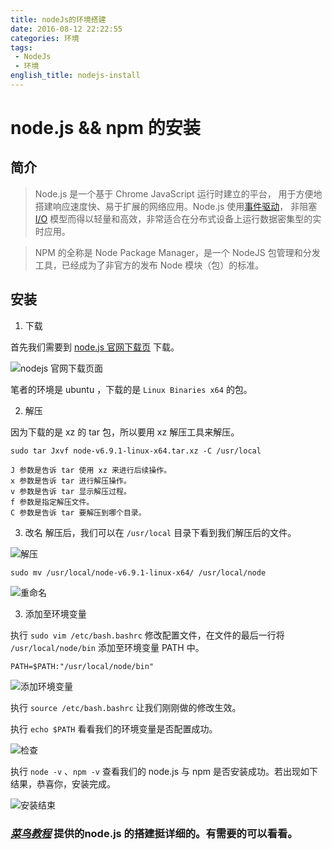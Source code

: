 ```yaml
---
title: nodeJs的环境搭建
date: 2016-08-12 22:22:55
categories: 环境
tags:
 - NodeJs
 - 环境
english_title: nodejs-install
---
```

node.js && npm 的安装
====================

简介
----

> Node.js 是一个基于 Chrome JavaScript 运行时建立的平台， 用于方便地搭建响应速度快、易于扩展的网络应用。Node.js 使用[事件驱动](http://baike.baidu.com/view/536048.htm)， 非阻塞 [I/O](http://baike.baidu.com/subview/300881/11169495.htm) 模型而得以轻量和高效，非常适合在分布式设备上运行数据密集型的实时应用。

> NPM 的全称是 Node Package Manager，是一个 NodeJS 包管理和分发工具，已经成为了非官方的发布 Node 模块（包）的标准。

安装
----
1. 下载

首先我们需要到 [node.js 官网下载页](https://nodejs.org/en/download) 下载。

![nodejs 官网下载页面](nodejs.png)

笔者的环境是 ubuntu ，下载的是 `Linux Binaries x64` 的包。

2. 解压

因为下载的是 xz 的 tar 包，所以要用 xz 解压工具来解压。

`sudo tar Jxvf node-v6.9.1-linux-x64.tar.xz -C /usr/local`

    J 参数是告诉 tar 使用 xz 来进行后续操作。
    x 参数是告诉 tar 进行解压操作。
    v 参数是告诉 tar 显示解压过程。
    f 参数是指定解压文件。
    C 参数是告诉 tar 要解压到哪个目录。

3. 改名
解压后，我们可以在 `/usr/local` 目录下看到我们解压后的文件。

![解压](decompression.png)

`sudo mv /usr/local/node-v6.9.1-linux-x64/ /usr/local/node`

![重命名](rename.png)

3. 添加至环境变量

执行 `sudo vim /etc/bash.bashrc` 修改配置文件，在文件的最后一行将 `/usr/local/node/bin` 添加至环境变量 PATH 中。

`PATH=$PATH:"/usr/local/node/bin"`

![添加环境变量](node-add-to-path.png)

执行 `source /etc/bash.bashrc` 让我们刚刚做的修改生效。

执行 `echo $PATH` 看看我们的环境变量是否配置成功。

![检查](examine.png)

执行 `node -v` 、`npm -v` 查看我们的 node.js 与 npm 是否安装成功。若出现如下结果，恭喜你，安装完成。

![安装结束](install-end.png)

### *[菜鸟教程](http://www.runoob.com/nodejs/nodejs-install-setup.html)* 提供的node.js 的搭建挺详细的。有需要的可以看看。
